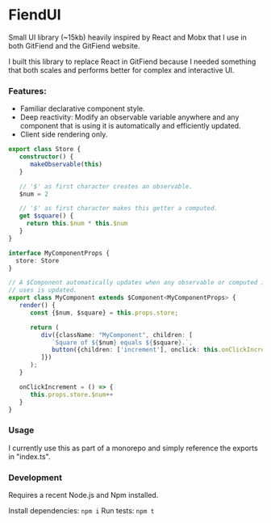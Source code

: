 # FiendUI

Small UI library (~15kb) heavily inspired by React and Mobx that I use in both GitFiend and the GitFiend website.

I built this library to replace React in GitFiend because I needed something that both scales and performs better for complex and interactive UI.

### Features:

- Familiar declarative component style.
- Deep reactivity:
  Modify an observable variable anywhere and any component that is using it is automatically and efficiently updated.
- Client side rendering only.

```ts
export class Store {
   constructor() {
      makeObservable(this)
   }

   // '$' as first character creates an observable.
   $num = 2

   // '$' as first character makes this getter a computed.
   get $square() {
     return this.$num * this.$num
   }
}

interface MyComponentProps {
  store: Store
}

// A $Component automatically updates when any observable or computed it
// uses is updated.
export class MyComponent extends $Component<MyComponentProps> {
   render() {
      const {$num, $square} = this.props.store;

      return (
         div({className: "MyComponent", children: [
            `Square of ${$num} equals ${$square}.`,
            button({children: ['increment'], onclick: this.onClickIncrement})
         ]})
      );
   }

   onClickIncrement = () => {
      this.props.store.$num++
   }
}
```

### Usage

I currently use this as part of a monorepo and simply reference the exports in "index.ts".

### Development

Requires a recent Node.js and Npm installed.

Install dependencies: `npm i`
Run tests: `npm t`
